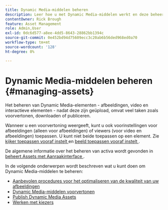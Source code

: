 ```yaml
---
title: Dynamic Media-middelen beheren
description: Leer hoe u met Dynamic Media-middelen werkt en deze beheert met behulp van workflows, zoals voorvertonen, downloaden of publiceren.
contentOwner: Rick Brough
feature: Asset Management
role: Admin,User
exl-id: 0dc6d577-a8ee-4dd5-8643-28862bb1394c
source-git-commit: 0e452bd94d75609ecc3c20ab6b56ded968ed0a70
workflow-type: tm+mt
source-wordcount: '128'
ht-degree: 0%

---
```


# Dynamic Media-middelen beheren {#managing-assets}

Het beheren van Dynamic Media-elementen - afbeeldingen, video en interactieve elementen - nadat deze zijn geüpload, omvat veel taken zoals voorvertonen, downloaden of publiceren.

Wanneer u een voorvertoning weergeeft, kunt u ook voorinstellingen voor afbeeldingen (alleen voor afbeeldingen) of viewers (voor video en afbeeldingen) toepassen. U kunt niet beide toepassen op een element. Zie [ kijker toepassen vooraf instelt ](viewer-presets.md) en [ beeld toepassen vooraf instelt ](image-presets.md).

De algemene informatie over het beheren van activa wordt gevonden in [ beheert Assets met Aanraakinterface ](/help/assets/manage-digital-assets.md).

In de volgende onderwerpen wordt beschreven wat u kunt doen om Dynamic Media-middelen te beheren:

* [Aanbevolen procedures voor het optimaliseren van de kwaliteit van uw afbeeldingen](best-practices-for-optimizing-the-quality-of-your-images.md)
* [Dynamic Media-middelen voorvertonen](previewing-assets.md)
* [Publish Dynamic Media Assets](publishing-dynamicmedia-assets.md)
* [Werken met kiezers](working-with-selectors.md)
